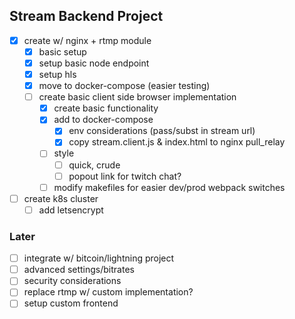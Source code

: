 ## Stream Backend Project

- [x] create w/ nginx + rtmp module
	- [x] basic setup
	- [x] setup basic node endpoint
	- [x] setup hls
	- [x] move to docker-compose (easier testing)
	- [ ] create basic client side browser implementation
		- [x] create basic functionality
		- [x] add to docker-compose
			- [x] env considerations (pass/subst in stream url)
			- [x] copy stream.client.js & index.html to nginx pull_relay
		- [ ] style
			- [ ] quick, crude
			- [ ] popout link for twitch chat?
		- [ ] modify makefiles for easier dev/prod webpack switches
- [ ] create k8s cluster
	- [ ] add letsencrypt

### Later
- [ ] integrate w/ bitcoin/lightning project
- [ ] advanced settings/bitrates
- [ ] security considerations
- [ ] replace rtmp w/ custom implementation?
- [ ] setup custom frontend